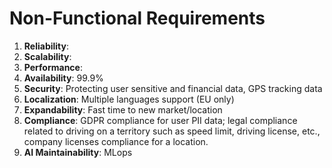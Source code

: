 # Non-Functional Requirements

1. **Reliability**:
2. **Scalability**:
3. **Performance**: 
4. **Availability**: 99.9%
5. **Security**: Protecting user sensitive and financial data, GPS tracking data
6. **Localization**: Multiple languages support (EU only)
7. **Expandability**: Fast time to new market/location
8. **Compliance**: GDPR compliance for user PII data; legal compliance related to driving on a territory such as speed limit, driving license, etc., company licenses compliance for a location.
9. **AI Maintainability**: MLops

